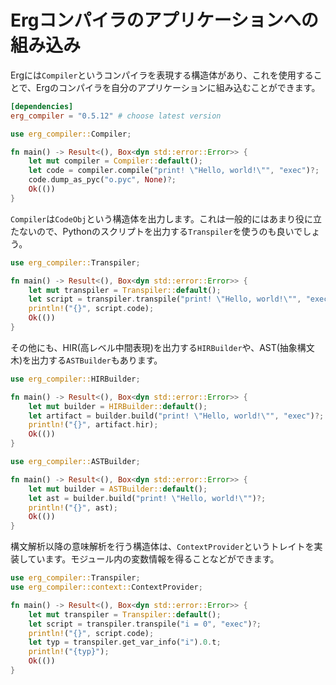 # Ergコンパイラのアプリケーションへの組み込み

Ergには`Compiler`というコンパイラを表現する構造体があり、これを使用することで、Ergのコンパイラを自分のアプリケーションに組み込むことができます。

```toml
[dependencies]
erg_compiler = "0.5.12" # choose latest version
```

```rust
use erg_compiler::Compiler;

fn main() -> Result<(), Box<dyn std::error::Error>> {
    let mut compiler = Compiler::default();
    let code = compiler.compile("print! \"Hello, world!\"", "exec")?;
    code.dump_as_pyc("o.pyc", None)?;
    Ok(())
}
```

`Compiler`は`CodeObj`という構造体を出力します。これは一般的にはあまり役に立たないので、Pythonのスクリプトを出力する`Transpiler`を使うのも良いでしょう。

```rust
use erg_compiler::Transpiler;

fn main() -> Result<(), Box<dyn std::error::Error>> {
    let mut transpiler = Transpiler::default();
    let script = transpiler.transpile("print! \"Hello, world!\"", "exec")?;
    println!("{}", script.code);
    Ok(())
}
```

その他にも、HIR(高レベル中間表現)を出力する`HIRBuilder`や、AST(抽象構文木)を出力する`ASTBuilder`もあります。

```rust
use erg_compiler::HIRBuilder;

fn main() -> Result<(), Box<dyn std::error::Error>> {
    let mut builder = HIRBuilder::default();
    let artifact = builder.build("print! \"Hello, world!\"", "exec")?;
    println!("{}", artifact.hir);
    Ok(())
}
```

```rust
use erg_compiler::ASTBuilder;

fn main() -> Result<(), Box<dyn std::error::Error>> {
    let mut builder = ASTBuilder::default();
    let ast = builder.build("print! \"Hello, world!\"")?;
    println!("{}", ast);
    Ok(())
}
```

構文解析以降の意味解析を行う構造体は、`ContextProvider`というトレイトを実装しています。モジュール内の変数情報を得ることなどができます。

```rust
use erg_compiler::Transpiler;
use erg_compiler::context::ContextProvider;

fn main() -> Result<(), Box<dyn std::error::Error>> {
    let mut transpiler = Transpiler::default();
    let script = transpiler.transpile("i = 0", "exec")?;
    println!("{}", script.code);
    let typ = transpiler.get_var_info("i").0.t;
    println!("{typ}");
    Ok(())
}
```
